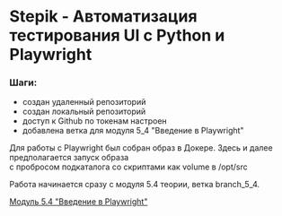 # Stepik - Автоматизация тестирования UI с Python и Playwright

### Шаги:
- создан удаленный репозиторий
- создан локальный репозиторий
- доступ к Github по токенам настроен
- добавлена ветка для модуля 5_4 "Введение в Playwright" 

Для работы с Playwright был собран образ в Докере. Здесь и далее предполагается запуск образа  
с пробросом подкаталога со скриптами как volume в /opt/src

Работа начинается сразу с модуля 5.4 теории, ветка branch_5_4.

[Модуль 5.4 "Введение в Playwright"](./branch_05_04/readme.md)


  
